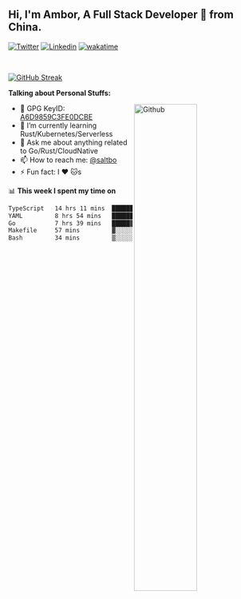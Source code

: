 ## Hi, I'm Ambor, A Full Stack Developer 🚀 from China.

[![Twitter](https://img.shields.io/badge/-saltbo-1ca0f1?style=flat&logo=twitter&logoColor=white)](https://twitter.com/rdsaltbo)
[![Linkedin](https://img.shields.io/badge/-saltbo-blue?style=flat&logo=Linkedin&logoColor=white)](https://www.linkedin.com/in/saltbo/)
[![wakatime](https://wakatime.com/badge/user/f82b1c77-faab-48cd-aef5-a12c0aff104b.svg)](https://wakatime.com/@f82b1c77-faab-48cd-aef5-a12c0aff104b)

&nbsp;  

[![GitHub Streak](http://github-readme-streak-stats.herokuapp.com?user=saltbo&hide_border=true&date_format=M%20j%5B%2C%20Y%5D)](https://git.io/streak-stats)

**Talking about Personal Stuffs:**
<!-- Any image aligned to the right. Beware the width  -->
<img width="50%" align="right" alt="Github" src="https://raw.githubusercontent.com/saltbo/saltbo/master/images/git-header.svg" />

- 🤘 GPG KeyID: [A6D9859C3FE0DCBE](https://saltbo.cn/pgp_keys.asc)
- 🌱 I’m currently learning Rust/Kubernetes/Serverless
- 💬 Ask me about anything related to Go/Rust/CloudNative
- 📫 How to reach me: [@saltbo](https://t.me/saltbo)
- ⚡ Fun fact: I :heart: :cat:s


📊 **This week I spent my time on**
<!--START_SECTION:waka-->

```txt
TypeScript   14 hrs 11 mins  ██████████▒░░░░░░░░░░░░░░   41.40 %
YAML         8 hrs 54 mins   ██████▒░░░░░░░░░░░░░░░░░░   25.99 %
Go           7 hrs 39 mins   █████▓░░░░░░░░░░░░░░░░░░░   22.32 %
Makefile     57 mins         ▓░░░░░░░░░░░░░░░░░░░░░░░░   02.78 %
Bash         34 mins         ▒░░░░░░░░░░░░░░░░░░░░░░░░   01.66 %
```

<!--END_SECTION:waka-->
